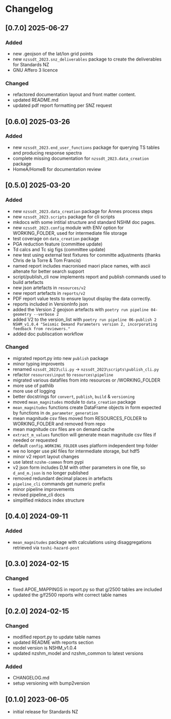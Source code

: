 # Changelog

## [0.7.0] 2025-06-27

### Added
 - new .geojson of the lat/lon grid points
 - new `nzssdt_2023.snz_deliverables` package to create the deliverables for Standards NZ
 - GNU Affero 3 licence

### Changed
 - refactored documentation layout and front matter content.
 - updated README.md
 - updated pdf report formatting per SNZ request

## [0.6.0] 2025-03-26 

### Added
 - new `nzssdt_2023.end_user_functions` package for querying TS tables and producing response spectra
 - complete missing documentation for `nzssdt_2023.data_creation` package
 - HomeA/HomeB for documentation review

## [0.5.0] 2025-03-20 

### Added
 - new `nzssdt_2023.data_creation` package for Annes process steps
 - new `nzssdt_2023.scripts` package for cli scripts
 - mkdocs with some intitial structure and standard NSHM doc pages.
 - new `nzssdt_2023.config` module with ENV option for WORKING_FOLDER, used for intermediate file storage
 - test coverage on `data_creation` package
 - PGA reduction feature (committee update)
 - Td calcs and Tc sig figs (committee update)
 - new test using  external test fixtures for committe adjustments (thanks Chris de la Torre & Tom Francis)
 - named report includes macronised maori place names, with ascii altenate for better search support
 - script/publish_cli now implements report and publish commands used to build artefacts
 - new json artefacts in `resources/v2`
 - new report artefacts in `reports/v2`
 - PDF report value tests to ensure layout display the data correctly.
 - reports included in VersionInfo json
 - added the Version 2 geojson artefacts with 
   `poetry run pipeline 04-geometry --verbose 2`
 - added V2 to the version_list with 
   `poetry run pipeline 06-publish 2 NSHM_v1.0.4 "Seismic Demand Parameters version 2, incorporating feedback from reviewers."`
 - added doc publiscation workflow
 
### Changed
 - migrated report.py into new `publish` package
 - minor typing improvents
 - renamed `nzssdt_2023\cli.py` -> `nzssdt_2023\scripts\publish_cli.py`
 - refactor `resources\input` to `resources\pipeline`
 - migrated various datafiles from into resources or /WORKING_FOLDER
 - more use of pathlib
 - more use of logging
 - better docstrings for `convert`, `publish`, `build` & `versioning`
 - moved `mean_magnitudes` module to `data_creation` package
 - `mean_magnitudes` functions create DataFrame objects in form expected by functions in `dm_parameter_generation`
 - mean magnitude csv files moved from RESOURCES_FOLDER to WORKING_FOLDER and removed from repo
 - mean magnitude csv files are on demand cache
 - `extract_m_values` function will generate mean magnitude csv files if needed or requested
 - default `config.WORKING_FOLDER` uses platform independent tmp folder
 - we no longer use pkl files for intermediate storage, but hdf5
 - minor v2 report layout changes
 - use latest `nzshm-common` from pypi
 - v2 json form includes D,M with other parameters in one file, so `d_and_m.json` is no longer published
 - removed redundant decimal places in artefacts
 - `pipeline_cli` commands get numeric prefix
 - minor pipeline improvements
 - revised pipeline_cli docs
 - simplified mkdocs index structure


## [0.4.0] 2024-09-11

### Added
 - `mean_magnitudes` package with calculations using disaggregations retrieved via `toshi-hazard-post`

## [0.3.0] 2024-02-15

### Changed
 - fixed APOE_MAPPINGS in report.py so that g/2500 tables are included
 - updated the g/f2500 reports wiht correct table names

## [0.2.0] 2024-02-15

### Changed
 - modified report.py to update table names
 - updated README with reports section
 - model version is NSHM_v1.0.4
 - updated nzshm_model and nzshm_common to latest versions

### Added
 - CHANGELOG.md
 - setup versioning with bump2version

## [0.1.0] 2023-06-05

 - initial release for Standards NZ

